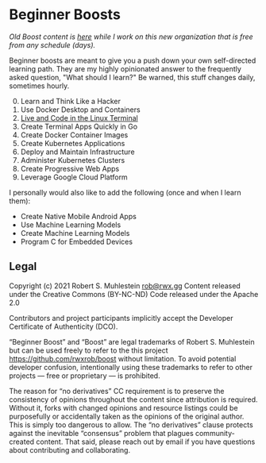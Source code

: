 # Beginner Boosts

*Old Boost content is
[here](https://github.com/rwxrob/boost/tree/old-20210722) while I work
on this new organization that is free from any schedule (days).*

Beginner boosts are meant to give you a push down your own self-directed
learning path. They are my highly opinionated answer to the frequently
asked question, "What should I learn?" Be warned, this stuff changes
daily, sometimes hourly.

0.  Learn and Think Like a Hacker
1.  Use Docker Desktop and Containers
2.  [Live and Code in the Linux Terminal][terminal]
3.  Create Terminal Apps Quickly in Go
4.  Create Docker Container Images
5.  Create Kubernetes Applications
6.  Deploy and Maintain Infrastructure
7.  Administer Kubernetes Clusters
8.  Create Progressive Web Apps
9.  Leverage Google Cloud Platform

[terminal]: <https://github.com/rwxrob/linux-terminal-native>

I personally would also like to add the following (once and when I learn
them):

* Create Native Mobile Android Apps
* Use Machine Learning Models
* Create Machine Learning Models
* Program C for Embedded Devices

## Legal

Copyright (c) 2021 Robert S. Muhlestein <rob@rwx.gg>
Content released under the Creative Commons (BY-NC-ND)
Code released under the Apache 2.0

Contributors and project participants implicitly accept the Developer
Certificate of Authenticity (DCO).

“Beginner Boost” and “Boost” are legal trademarks of Robert S.
Muhlestein but can be used freely to refer to the this project
https://github.com/rwxrob/boost without limitation. To avoid potential
developer confusion, intentionally using these trademarks to refer to
other projects — free or proprietary — is prohibited.

The reason for “no derivatives” CC requirement is to preserve the
consistency of opinions throughout the content since attribution is
required. Without it, forks with changed opinions and resource listings
could be purposefully or accidentally taken as the opinions of the
original author. This is simply too dangerous to allow. The “no
derivatives” clause protects against the inevitable “consensus” problem
that plagues community-created content. That said, please reach out by
email if you have questions about contributing and collaborating.
